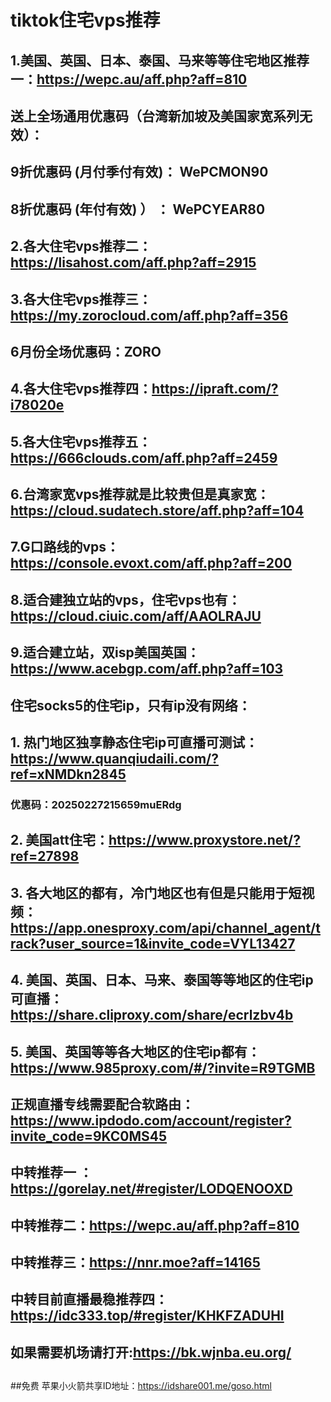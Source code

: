# tiktok住宅vps推荐
##
## 1.美国、英国、日本、泰国、马来等等住宅地区推荐一：https://wepc.au/aff.php?aff=810
##  送上全场通用优惠码（台湾新加坡及美国家宽系列无效）：
##         9折优惠码 (月付季付有效)： WePCMON90
##         8折优惠码 (年付有效) ）  ： WePCYEAR80 
##
## 2.各大住宅vps推荐二：https://lisahost.com/aff.php?aff=2915
##
## 3.各大住宅vps推荐三：https://my.zorocloud.com/aff.php?aff=356
##       6月份全场优惠码：ZORO
##
## 4.各大住宅vps推荐四：https://ipraft.com/?i78020e
##
## 5.各大住宅vps推荐五：https://666clouds.com/aff.php?aff=2459
##
## 6.台湾家宽vps推荐就是比较贵但是真家宽：https://cloud.sudatech.store/aff.php?aff=104
##
## 7.G口路线的vps：https://console.evoxt.com/aff.php?aff=200
##
## 8.适合建独立站的vps，住宅vps也有：https://cloud.ciuic.com/aff/AAOLRAJU
##
## 9.适合建立站，双isp美国英国：https://www.acebgp.com/aff.php?aff=103
##
##
## 住宅socks5的住宅ip，只有ip没有网络：
##  1. 热门地区独享静态住宅ip可直播可测试：https://www.quanqiudaili.com/?ref=xNMDkn2845
###  优惠码：20250227215659muERdg
##
##  2. 美国att住宅：https://www.proxystore.net/?ref=27898
##
##  3. 各大地区的都有，冷门地区也有但是只能用于短视频：https://app.onesproxy.com/api/channel_agent/track?user_source=1&invite_code=VYL13427
##
##  4. 美国、英国、日本、马来、泰国等等地区的住宅ip可直播：https://share.cliproxy.com/share/ecrlzbv4b
##
##  5. 美国、英国等等各大地区的住宅ip都有：https://www.985proxy.com/#/?invite=R9TGMB
##
##  正规直播专线需要配合软路由：https://www.ipdodo.com/account/register?invite_code=9KC0MS45
##
##
## 中转推荐一 ：https://gorelay.net/#register/LODQENOOXD    
##
## 中转推荐二：https://wepc.au/aff.php?aff=810
##
## 中转推荐三：https://nnr.moe?aff=14165
##
## 中转目前直播最稳推荐四：https://idc333.top/#register/KHKFZADUHI
##
## 如果需要机场请打开:https://bk.wjnba.eu.org/
##
##免费 苹果小火箭共享ID地址：https://idshare001.me/goso.html
